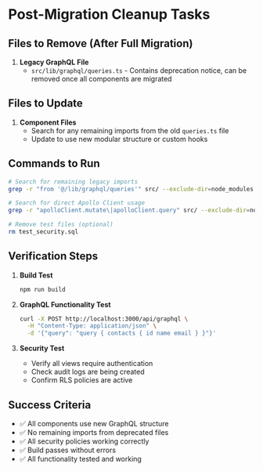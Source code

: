 # Post-Migration Cleanup Tasks

## Files to Remove (After Full Migration)

1. **Legacy GraphQL File**
   - `src/lib/graphql/queries.ts` - Contains deprecation notice, can be removed once all components are migrated

## Files to Update

1. **Component Files**
   - Search for any remaining imports from the old `queries.ts` file
   - Update to use new modular structure or custom hooks

## Commands to Run

```bash
# Search for remaining legacy imports
grep -r "from '@/lib/graphql/queries'" src/ --exclude-dir=node_modules

# Search for direct Apollo Client usage
grep -r "apolloClient.mutate\|apolloClient.query" src/ --exclude-dir=node_modules

# Remove test files (optional)
rm test_security.sql
```

## Verification Steps

1. **Build Test**
   ```bash
   npm run build
   ```

2. **GraphQL Functionality Test**
   ```bash
   curl -X POST http://localhost:3000/api/graphql \
     -H "Content-Type: application/json" \
     -d '{"query": "query { contacts { id name email } }"}'
   ```

3. **Security Test**
   - Verify all views require authentication
   - Check audit logs are being created
   - Confirm RLS policies are active

## Success Criteria

- ✅ All components use new GraphQL structure
- ✅ No remaining imports from deprecated files
- ✅ All security policies working correctly
- ✅ Build passes without errors
- ✅ All functionality tested and working